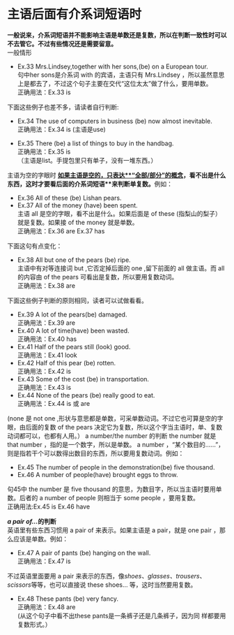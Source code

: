 # 主语后面有介系词短语时

<b>一般说来，介系词短语并不能影响主语是单数还是复数，所以在判断一致性时可以不去管它。不过有些情况还是需要留意。</b>  
一般情形  
- Ex.33 Mrs.Lindsey,together with her sons,(be) on a European tour.  
句中her sons是介系词 with 的宾语，主语只有 Mrs.Lindsey ，所以虽然意思上是都去了，不过这个句子主要在交代“这位太太”做了什么，要用单数。  
正确用法：Ex.33 is  

下面这些例子也差不多，请读者自行判断:  
- Ex.34 The use of computers in business (be) now almost inevitable.  
正确用法：Ex.34 is (主语是use)  

- Ex.35 There (be) a list of things to buy in the handbag.  
正确用法：Ex.35 is  
（主语是list。手提包里只有单子，没有一堆东西。）  

主语为空的字眼时
<b><u>如果**主语是空的**，只表达**“全部/部分”**的概念</u>，看不出是什么东西，这时才要看**后面的介系词短语**来判断单复数。</b>例如：  
- Ex.36 All of these (be) Lishan pears.  
- Ex.37 All of the money (have) been spent.  
主语 all 是空的字眼，看不出是什么。如果后面是 of these  (指梨山的梨子）就是复数。如果接 of the money 就是单数。  
正确用法：Ex.36 are  Ex.37 has  

下面这句有点变化：  
- Ex.38 All but one of the pears (be) ripe.  
主语中有对等连接词 but ,它否定掉后面的 one ,留下前面的  all 做主语。而 all 的内容由 of the pears 可看出是复数，所以要用复数动词。  
正确用法：Ex.38 are  

下面这些例子判断的原则相同，读者可以试做看看。  
- Ex.39 A lot of the pears(be) damaged.  
正确用法：Ex.39 are  
- Ex.40 A lot of time(have) been wasted.  
正确用法：Ex.40 has  
- Ex.41 Half of the pears still (look) good.  
正确用法：Ex.41 look  
- Ex.42 Half of this pear (be) rotten.  
正确用法：Ex.42 is  
- Ex.43 Some of the cost (be) in transportation.  
正确用法：Ex.43 is  
- Ex.44 None of the pears (be) really good to eat.  
正确用法：Ex.44 is 或 are  

(none 是 not one ,形状与意思都是单数，可采单数动词。不过它也可算是空的字眼，由后面的复数 of the pears 决定它为复数，所以这个字当主语时，单、复数动词都可以，也都有人用。）
a number/the number 的判断
the number 就是 that number ，指的是一个数字，所以是单数。 a number ，“某个数目的……”，则是指若干个可以数得出数目的东西，所以要用复数动词。例如：  
- Ex.45 The number of people in the demonstration(be) five thousand.  
- Ex.46 A number of people(have) brought eggs to throw.  

句45中 the number 是 five thousand 的意思，为数目字，所以当主语时要用单数。后者的 a number of people 则相当于 some people ，要用复数。  
正确用法:Ex.45 is  Ex.46 have  

<b><em>a pair of...</em>的判断</b>  
英语里有些东西习惯用 a pair of 来表示。如果主语是 a pair，就是 one pair ，那么应该是单数。例如：  
- Ex.47 A pair of pants (be) hanging on the wall.  
正确用法：Ex.47 is  

不过英语里面要用 a pair 来表示的东西，像<em>shoes、glasses、trousers、scissors</em>等等，也可以直接说 these shoes… 等，这时当然要用复数。  
- Ex.48 These pants (be) very fancy.  
正确用法：Ex.48 are  
(从这个句子中看不出these pants是一条裤子还是几条裤子，因为同
样都要用复数形式。）